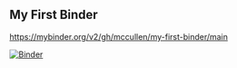 ## My First Binder

https://mybinder.org/v2/gh/mccullen/my-first-binder/main

[![Binder](https://mybinder.org/badge_logo.svg)](https://mybinder.org/v2/gh/mccullen/my-first-binder/main)

